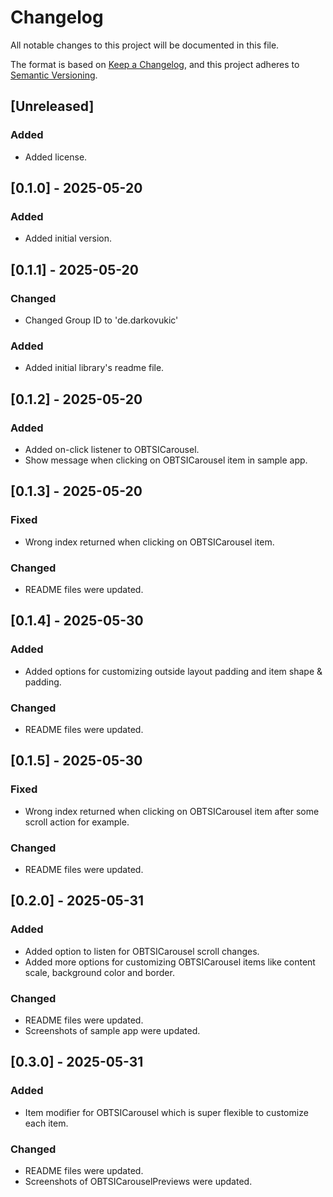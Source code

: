 # Changelog

All notable changes to this project will be documented in this file.

The format is based on [Keep a Changelog](https://keepachangelog.com/en/1.0.0/),
and this project adheres to [Semantic Versioning](https://semver.org/spec/v2.0.0.html).

## [Unreleased]

### Added
- Added license.

## [0.1.0] - 2025-05-20

### Added
- Added initial version.

## [0.1.1] - 2025-05-20

### Changed
- Changed Group ID to 'de.darkovukic'

### Added
- Added initial library's readme file.

## [0.1.2] - 2025-05-20

### Added
- Added on-click listener to OBTSICarousel.
- Show message when clicking on OBTSICarousel item in sample app.

## [0.1.3] - 2025-05-20

### Fixed
- Wrong index returned when clicking on OBTSICarousel item.

### Changed
- README files were updated.

## [0.1.4] - 2025-05-30

### Added
- Added options for customizing outside layout padding and item shape & padding.

### Changed
- README files were updated.

## [0.1.5] - 2025-05-30

### Fixed
- Wrong index returned when clicking on OBTSICarousel item after some scroll action for example.

### Changed
- README files were updated.

## [0.2.0] - 2025-05-31

### Added
- Added option to listen for OBTSICarousel scroll changes.
- Added more options for customizing OBTSICarousel items like content scale, background color and border.

### Changed
- README files were updated.
- Screenshots of sample app were updated.

## [0.3.0] - 2025-05-31

### Added
- Item modifier for OBTSICarousel which is super flexible to customize each item.

### Changed
- README files were updated.
- Screenshots of OBTSICarouselPreviews were updated.
